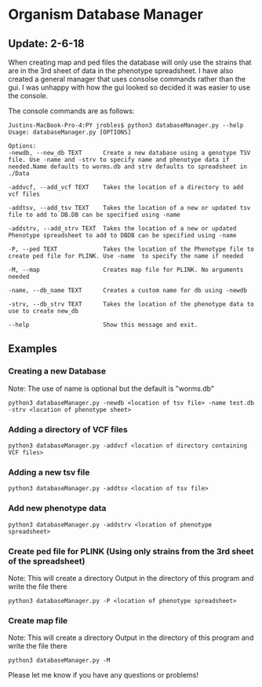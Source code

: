 # Organism Database Manager

## Update: 2-6-18
When creating map and ped files the database will only use the strains that are in the 3rd sheet of data in the phenotype spreadsheet. I have also created a general manager that uses consolse commands rather than the gui. I was unhappy with how the gui looked so decided it was easier to use the console.

The console commands are as follows:
```
Justins-MacBook-Pro-4:PY jrobles$ python3 databaseManager.py --help
Usage: databaseManager.py [OPTIONS]

Options:
-newdb, --new_db TEXT      Create a new database using a genotype TSV file. Use -name and -strv to specify name and phenotype data if needed.Name defaults to worms.db and strv defaults to spreadsheet in ./Data

-addvcf, --add_vcf TEXT    Takes the location of a directory to add vcf files

-addtsv, --add_tsv TEXT    Takes the location of a new or updated tsv file to add to DB.DB can be specified using -name

-addstrv, --add_strv TEXT  Takes the location of a new or updated Phenotype spreadsheet to add to DBDB can be specified using -name

-P, --ped TEXT             Takes the location of the Phenotype file to create ped file for PLINK. Use -name  to specify the name if needed

-M, --map                  Creates map file for PLINK. No arguments needed

-name, --db_name TEXT      Creates a custom name for db using -newdb

-strv, --db_strv TEXT      Takes the location of the phenotype data to use to create new_db

--help                     Show this message and exit.
```

## Examples
### Creating a new Database
Note: The use of name is optional but the default is "worms.db"
```
python3 databaseManager.py -newdb <location of tsv file> -name test.db -strv <location of phenotype sheet>
```

### Adding a directory of VCF files
```
python3 databaseManager.py -addvcf <location of directory containing VCF files>
```

### Adding a new tsv file
```
python3 databaseManager.py -addtsv <location of tsv file>
```

### Add new phenotype data
```
python3 databaseManager.py -addstrv <location of phenotype spreadsheet>
```

### Create ped file for PLINK (Using only strains from the 3rd sheet of the spreadsheet)
Note: This will create a directory Output in the directory of this program and write the file there
```
python3 databaseManager.py -P <location of phenotype spreadsheet>
```

### Create map file
Note: This will create a directory Output in the directory of this program and write the file there
```
python3 databaseManager.py -M
```

Please let me know if you have any questions or problems!
